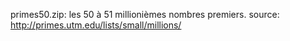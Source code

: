 primes50.zip: les 50 à 51 millionièmes nombres premiers. source: http://primes.utm.edu/lists/small/millions/ 
